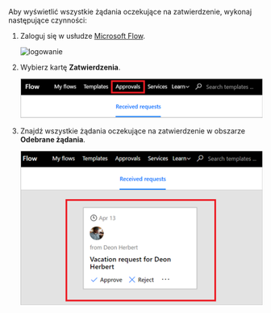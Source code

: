 Aby wyświetlić wszystkie żądania oczekujące na zatwierdzenie, wykonaj następujące czynności:

1. Zaloguj się w usłudze [Microsoft Flow](https://flow.microsoft.com).
   
    ![logowanie](media/modern-approvals/sign-in.png)
2. Wybierz kartę **Zatwierdzenia**.
   
    ![karta zatwierdzenia](media/modern-approvals/approvals-tab.png)
3. Znajdź wszystkie żądania oczekujące na zatwierdzenie w obszarze **Odebrane żądania**.
   
    ![oczekujące żądania](media/modern-approvals/pending-requests.png)

